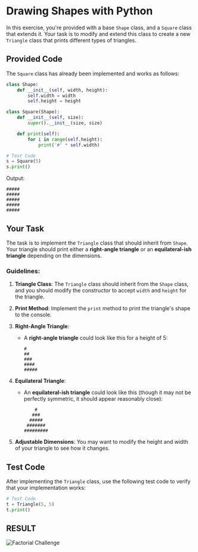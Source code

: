 
# Drawing Shapes with Python

In this exercise, you're provided with a base `Shape` class, and a `Square` class that extends it. Your task is to modify and extend this class to create a new `Triangle` class that prints different types of triangles.

## Provided Code

The `Square` class has already been implemented and works as follows:

```python
class Shape:
    def __init__(self, width, height):
        self.width = width
        self.height = height

class Square(Shape):
    def __init__(self, size):
        super().__init__(size, size)

    def print(self):
        for i in range(self.height):
            print('#' * self.width)

# Test Code
s = Square(5)
s.print()
```

Output:
```
#####
#####
#####
#####
#####
```

## Your Task

The task is to implement the `Triangle` class that should inherit from `Shape`. Your triangle should print either a **right-angle triangle** or an **equilateral-ish triangle** depending on the dimensions.

### Guidelines:

1. **Triangle Class**: The `Triangle` class should inherit from the `Shape` class, and you should modify the constructor to accept `width` and `height` for the triangle.
   
2. **Print Method**: Implement the `print` method to print the triangle's shape to the console.

3. **Right-Angle Triangle**:
    - A **right-angle triangle** could look like this for a height of 5:
      ```
      #
      ##
      ###
      ####
      #####
      ```

4. **Equilateral Triangle**:
    - An **equilateral-ish triangle** could look like this (though it may not be perfectly symmetric, it should appear reasonably close):
      ```
          #
         ###
        #####
       #######
      #########
      ```
5. **Adjustable Dimensions**: You may want to modify the height and width of your triangle to see how it changes.

## Test Code

After implementing the `Triangle` class, use the following test code to verify that your implementation works:

```python
# Test Code
t = Triangle(5, 5)
t.print()
```
## RESULT
![Factorial Challenge]()
